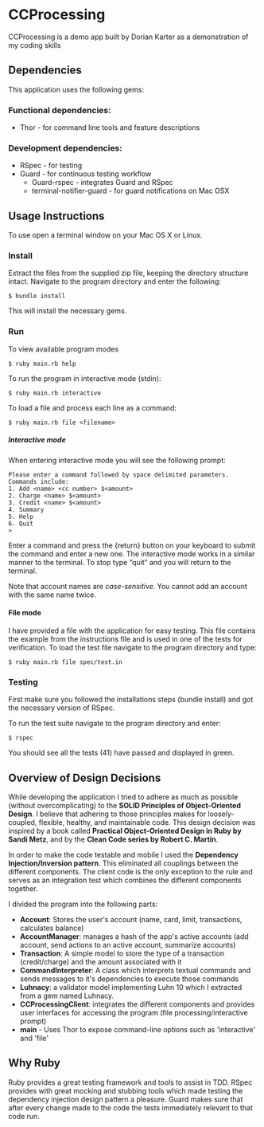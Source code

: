CCProcessing
============

CCProcessing is a demo app built by Dorian Karter as a demonstration of my coding skills

## Dependencies
This application uses the following gems:
 
### Functional dependencies:

 - Thor - for command line tools and feature descriptions
 
### Development dependencies:

 - RSpec - for testing
 - Guard - for continuous testing workflow
 	+ Guard-rspec - integrates Guard and RSpec
 	+ terminal-notifier-guard - for guard notifications on Mac OSX

## Usage Instructions
To use open a terminal window on your Mac OS X or Linux.

### Install
Extract the files from the supplied zip file, keeping the directory structure intact. Navigate to the program directory and enter the following:

	$ bundle install

This will install the necessary gems.

### Run
To view available program modes

	$ ruby main.rb help

To run the program in interactive mode (stdin):

	$ ruby main.rb interactive

To load a file and process each line as a command:

	$ ruby main.rb file <filename>


##### Interactive mode
When entering interactive mode you will see the following prompt:
	
	Please enter a command followed by space delimited parameters.
	Commands include:
	1. Add <name> <cc number> $<amount>
	2. Charge <name> $<amount>
	3. Credit <name> $<amount>
	4. Summary
	5. Help
	6. Quit
	> 

Enter a command and press the {return} button on your keyboard to submit the command and enter a new one. The interactive mode works in a similar manner to the terminal. To stop type “quit” and you will return to the terminal.

Note that account names are *case-sensitive*. You cannot add an account with the same name twice.

#### File mode
I have provided a file with the application for easy testing. This file contains the example from the instructions file and is used in one of the tests for verification. To load the test file navigate to the program directory and type:

	$ ruby main.rb file spec/test.in


### Testing
First make sure you followed the installations steps (bundle install) and got the necessary version of RSpec.

To run the test suite navigate to the program directory and enter:

	$ rspec

You should see all the tests (41) have passed and displayed in green.

##  Overview of Design Decisions
While developing the application I tried to adhere as much as possible (without overcomplicating) to the **SOLID Principles of Object-Oriented Design**. I believe that adhering to those principles makes for loosely-coupled, flexible, healthy, and maintainable code. This design decision was inspired by a book called **Practical Object-Oriented Design in Ruby by Sandi Metz**, and by the **Clean Code series by Robert C. Martin**.

In order to make the code testable and mobile I used the **Dependency Injection/Inversion pattern**. This eliminated all couplings between the different components. The client code is the only exception to the rule and serves as an integration test which combines the different components together. 

I divided the program into the following parts: 

- **Account**: Stores the user's account (name, card, limit, transactions, calculates balance)
- **AccountManager**: manages a hash of the app's active accounts (add account, send actions to an active account, summarize accounts)
- **Transaction**: A simple model to store the type of a transaction (credit/charge) and the amount associated with it
- **CommandInterpreter**: A class which interprets textual commands and sends messages to it's dependencies to execute those commands
- **Luhnacy**: a validator model implementing Luhn 10 which I extracted from a gem named Luhnacy.
- **CCProcessingClient**: integrates the different components and provides user interfaces for accessing the program (file processing/interactive prompt) 
- **main** - Uses Thor to expose command-line options such as 'interactive' and 'file'


## Why Ruby
Ruby provides a great testing framework and tools to assist in TDD. RSpec provides with great mocking and stubbing tools which made testing the dependency injection design pattern a pleasure. Guard makes sure that after every change made to the code the tests immediately relevant to that code run.
